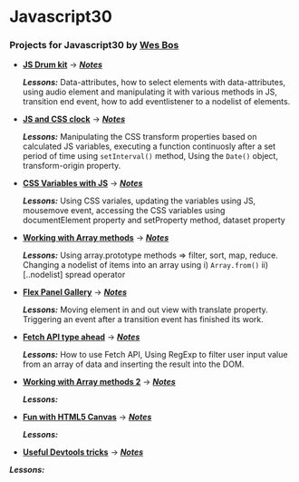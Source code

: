 # Javascript30

### Projects for Javascript30 by [Wes Bos](https://twitter.com/wesbos)

* **[JS Drum kit](https://shovanch.com/JS30/01%20-%20JS%20Drum%20Kit/)** → **_[Notes](https://github.com/shovanch/JS30/blob/master/01%20-%20JS%20Drum%20Kit/README.md)_**

  **_Lessons:_** Data-attributes, how to select elements with data-attributes, using audio element and manipulating it with various methods in JS, transition end event, how to add eventlistener to a nodelist of elements.

* **[JS and CSS clock](https://shovanch.com/JS30/02%20-%20JS%20and%20CSS%20Clock/)** → **_[Notes](https://github.com/shovanch/JS30/blob/master/02%20-%20JS%20and%20CSS%20Clock/README.md)_**

  **_Lessons:_** Manipulating the CSS transform properties based on calculated JS variables, executing a function continuosly after a set period of time using `setInterval()` method, Using the `Date()` object, transform-origin property.

* **[CSS Variables with JS](https://shovanch.com/JS30/03%20-%20CSS%20Variables/)** → **_[Notes](https://github.com/shovanch/JS30/blob/master/03%20-CSS%20Variables/README.md)_**

  **_Lessons:_** Using CSS variales, updating the variables using JS, mousemove event, accessing the CSS variables using documentElement property and setProperty method, dataset property

* **[Working with Array methods](https://shovanch.com/JS30/04%20-%20Array%20Cardio%20Day%201/)** → **_[Notes](https://github.com/shovanch/JS30/blob/master/04%20-%20Array%20Cardio%20Day%201/README.md)_**

  **_Lessons:_** Using array.prototype methods => filter, sort, map, reduce. Changing a nodelist of items into an array using i) `Array.from()` ii) [..nodelist] spread operator

* **[Flex Panel Gallery](https://shovanch.com/JS30/05%20-%20Flex%20Panel%20Gallery/)** → **_[Notes](https://github.com/shovanch/JS30/blob/master/05%20-%20Flex%20Panel%20Gallery/README.md)_**

  **_Lessons:_** Moving element in and out view with translate property. Triggering an event after a transition event has finished its work.

* **[Fetch API type ahead](https://shovanch.com/JS30/06%20-%20Type%20Ahead/)** → **_[Notes](https://github.com/shovanch/JS30/blob/master/06%20-%20Type%20Ahead/README.md)_**

  **_Lessons:_** How to use Fetch API, Using RegExp to filter user input value from an array of data and inserting the result into the DOM.

* **[Working with Array methods 2](https://shovanch.com/JS30/07%20-%20Array%20Cardio%20Day%202/)** → **_[Notes](https://github.com/shovanch/JS30/blob/master/07%20-%20Array%20Cardio%20Day%202/README.md)_**

  **_Lessons:_**

* **[Fun with HTML5 Canvas](https://shovanch.com/JS30/08%20-%20Fun%20with%20HTML5%20Canvas/)** → **_[Notes](https://github.com/shovanch/JS30/blob/master/08%20-%20Fun%20with%20HTML5%20Canvas/README.md)_**

  **_Lessons:_**

* **[Useful Devtools tricks](https://shovanch.com/JS30/09%20-%20Dev%20Tools%20Domination/)** → **_[Notes](https://github.com/shovanch/JS30/blob/master/09%20-%20Dev%20Tools%20Domination/README.md)_**

**_Lessons:_**
